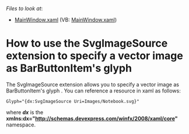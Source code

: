 <!-- default file list -->
*Files to look at*:

* [MainWindow.xaml](./CS/DXSample/MainWindow.xaml) (VB: [MainWindow.xaml](./VB/DXSample/MainWindow.xaml))
<!-- default file list end -->
# How to use the SvgImageSource extension to specify a vector image as BarButtonItem's glyph 


The SvgImageSource extension allows you to specify a vector image as BarButtonItem's glyph . You can reference a resource in xaml as follows:<br>


```xaml
Glyph="{dx:SvgImageSource Uri=Images/Notebook.svg}"
```


where <em><strong>dx</strong> </em>is the <strong>xmlns:dx="<a href="http://schemas.devexpress.com/winfx/2008/xaml/core">http://schemas.devexpress.com/winfx/2008/xaml/core</a>"</strong> namespace.

<br/>


